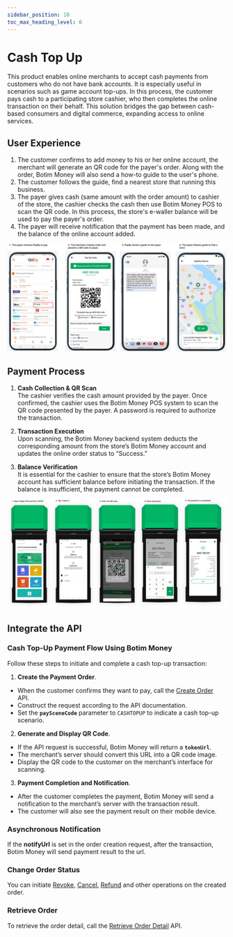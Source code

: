 ```yaml
---
sidebar_position: 10
toc_max_heading_level: 6
---
```


# Cash Top Up

This product enables online merchants to accept cash payments from customers who do not have bank accounts. It is especially useful in scenarios such as game account top-ups. In this process, the customer pays cash to a participating store cashier, who then completes the online transaction on their behalf. This solution bridges the gap between cash-based consumers and digital commerce, expanding access to online services.

## User Experience

1.  The customer confirms to add money to his or her online account, the merchant will generate an QR code for the payer's order. Along with the order, Botim Money will also send a how-to guide to the user's phone.
2.  The customer follows the guide, find a nearest store that running this business.
3.  The payer gives cash (same amount with the order amount) to cashier of the store, the cashier checks the cash then use Botim Money POS to scan the QR code. In this process, the store's e-waller balance will be used to pay the payer's order.
4.  The payer will receive notification that the payment has been made, and the balance of the online account added.

![payer-ue](../pic/ue-payer-cash.png)

## Payment Process

1. **Cash Collection & QR Scan**  
   The cashier verifies the cash amount provided by the payer. Once confirmed, the cashier uses the Botim Money POS system to scan the QR code presented by the payer. A password is required to authorize the transaction.

2. **Transaction Execution**  
   Upon scanning, the Botim Money backend system deducts the corresponding amount from the store’s Botim Money account and updates the online order status to “Success.”

3. **Balance Verification**  
   It is essential for the cashier to ensure that the store’s Botim Money account has sufficient balance before initiating the transaction. If the balance is insufficient, the payment cannot be completed.

![cashier-ue](../pic/ue-cashier-cash.png)

## Integrate the API
### Cash Top-Up Payment Flow Using Botim Money

Follow these steps to initiate and complete a cash top-up transaction:

1. **Create the Payment Order**.
  - When the customer confirms they want to pay, call the [Create Order](/docs/createorder) API.
  - Construct the request according to the API documentation.
  - Set the **`paySceneCode`** parameter to `CASHTOPUP` to indicate a cash top-up scenario.

2. **Generate and Display QR Code**.
  - If the API request is successful, Botim Money will return a **`tokenUrl`**.
  - The merchant’s server should convert this URL into a QR code image.
  - Display the QR code to the customer on the merchant’s interface for scanning.

3. **Payment Completion and Notification**.
  - After the customer completes the payment, Botim Money will send a notification to the merchant’s server with the transaction result.
  - The customer will also see the payment result on their mobile device.

### Asynchronous Notification

If the **notifyUrl** is set in the order creation request, after the transaction, Botim Money will send payment result to the url.

### Change Order Status

You can initiate [Revoke](/docs/revoke), [Cancel](/docs/cancel), [Refund](/docs/refund) and other operations on the created order.

### Retrieve Order

To retrieve the order detail, call the [Retrieve Order Detail](/docs/retrieveorderdetail) API.





